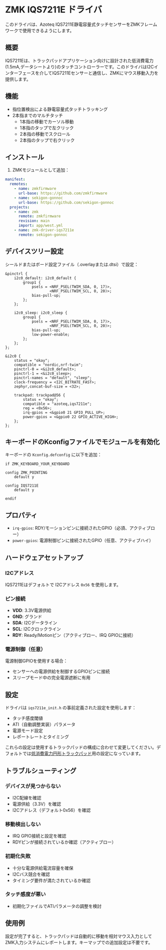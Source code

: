 # ZMK IQS7211E ドライバ

このドライバは、Azoteq IQS7211E静電容量式タッチセンサーをZMKフレームワークで使用できるようにします。

## 概要

IQS7211Eは、トラックパッドアプリケーション向けに設計された低消費電力(1.5mA,データシートより)のタッチコントローラーです。このドライバはI2Cインターフェースを介してIQS7211Eセンサーと通信し、ZMKにマウス移動入力を提供します。

## 機能

- 指位置検出による静電容量式タッチトラッキング
- 2本指までのマルチタッチ
  - 1本指の移動でカーソル移動
  - 1本指のタップで左クリック
  - 2本指の移動でスクロール
  - 2本指のタップで右クリック

## インストール

1. ZMKモジュールとして追加：

```yaml
manifest:
  remotes:
    - name: zmkfirmware
      url-base: https://github.com/zmkfirmware
    - name: sekigon-gonnoc
      url-base: https://github.com/sekigon-gonnoc
  projects:
    - name: zmk
      remote: zmkfirmware
      revision: main
      import: app/west.yml
    - name: zmk-driver-iqs7211e
      remote: sekigon-gonnoc
```

## デバイスツリー設定

シールドまたはボード設定ファイル（.overlayまたは.dtsi）で設定：

```dts
&pinctrl {
    i2c0_default: i2c0_default {
        group1 {
            psels = <NRF_PSEL(TWIM_SDA, 0, 17)>,
                    <NRF_PSEL(TWIM_SCL, 0, 20)>;
            bias-pull-up;
        };
    };

    i2c0_sleep: i2c0_sleep {
        group1 {
            psels = <NRF_PSEL(TWIM_SDA, 0, 17)>,
                    <NRF_PSEL(TWIM_SCL, 0, 20)>;
            bias-pull-up;
            low-power-enable;
        };
    };
};

&i2c0 {
    status = "okay";
    compatible = "nordic,nrf-twim";
    pinctrl-0 = <&i2c0_default>;
    pinctrl-1 = <&i2c0_sleep>;
    pinctrl-names = "default", "sleep";
    clock-frequency = <I2C_BITRATE_FAST>;
    zephyr,concat-buf-size = <32>;

    trackpad: trackpad@56 {
        status = "okay";
        compatible = "azoteq,iqs7211e";
        reg = <0x56>;
        irq-gpios = <&gpio0 21 GPIO_PULL_UP>;
        power-gpios = <&gpio0 22 GPIO_ACTIVE_HIGH>;
    };
};
```

## キーボードのKconfigファイルでモジュールを有効化

キーボードの `Kconfig.defconfig` に以下を追加：

```kconfig
if ZMK_KEYBOARD_YOUR_KEYBOARD

config ZMK_POINTING
    default y

config IQS7211E
    default y

endif
```

## プロパティ

- `irq-gpios`: RDY/モーションピンに接続されたGPIO（必須、アクティブロー）
- `power-gpios`: 電源制御ピンに接続されたGPIO（任意、アクティブハイ）

## ハードウェアセットアップ

### I2Cアドレス
IQS7211Eはデフォルトで I2Cアドレス `0x56` を使用します。

### ピン接続
- **VDD**: 3.3V電源供給
- **GND**: グランド
- **SDA**: I2Cデータライン
- **SCL**: I2Cクロックライン
- **RDY**: Ready/Motionピン（アクティブロー、IRQ GPIOに接続）

### 電源制御（任意）
電源制御GPIOを使用する場合：
- センサーへの電源供給を制御するGPIOピンに接続
- スリープモード中の完全電源遮断に有用

## 設定

ドライバは `iqs7211e_init.h` の事前定義された設定を使用します：
- タッチ感度閾値
- ATI（自動調整実装）パラメータ
- 電源モード設定
- レポートレートとタイミング

これらの設定は使用するトラックパッドの構成に合わせて変更してください。デフォルトでは[低消費電力円形トラックパッド](https://nogikes.booth.pm/items/7254791)用の設定になっています。

## トラブルシューティング

### デバイスが見つからない
- I2C配線を確認
- 電源供給（3.3V）を確認
- I2Cアドレス（デフォルト0x56）を確認

### 移動検出しない
- IRQ GPIO接続と設定を確認
- RDYピンが接続されているか確認（アクティブロー）

### 初期化失敗
- 十分な電源供給電流容量を確保
- I2Cバス競合を確認
- タイミング要件が満たされているか確認

### タッチ感度が悪い
- 初期化ファイルでATIパラメータの調整を検討

## 使用例

設定が完了すると、トラックパッドは自動的に移動を相対マウス入力としてZMK入力システムにレポートします。キーマップでの追加設定は不要です。
